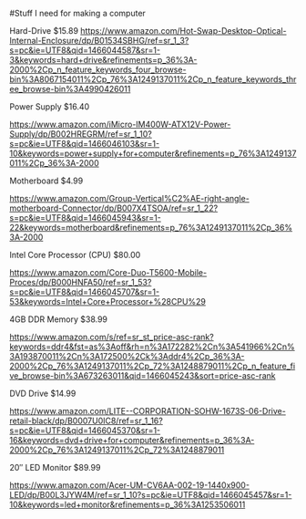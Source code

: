 #Stuff I need for making a computer

Hard-Drive $15.89
https://www.amazon.com/Hot-Swap-Desktop-Optical-Internal-Enclosure/dp/B01534SBHG/ref=sr_1_3?s=pc&ie=UTF8&qid=1466044587&sr=1-3&keywords=hard+drive&refinements=p_36%3A-2000%2Cp_n_feature_keywords_four_browse-bin%3A8067154011%2Cp_76%3A1249137011%2Cp_n_feature_keywords_three_browse-bin%3A4990426011

Power Supply $16.40

https://www.amazon.com/iMicro-IM400W-ATX12V-Power-Supply/dp/B002HREGRM/ref=sr_1_10?s=pc&ie=UTF8&qid=1466046103&sr=1-10&keywords=power+supply+for+computer&refinements=p_76%3A1249137011%2Cp_36%3A-2000

Motherboard $4.99

https://www.amazon.com/Group-Vertical%C2%AE-right-angle-motherboard-Connector/dp/B007X4TSOA/ref=sr_1_22?s=pc&ie=UTF8&qid=1466045943&sr=1-22&keywords=motherboard&refinements=p_76%3A1249137011%2Cp_36%3A-2000

Intel Core Processor (CPU) $80.00

https://www.amazon.com/Core-Duo-T5600-Mobile-Proces/dp/B000HNFA50/ref=sr_1_53?s=pc&ie=UTF8&qid=1466045707&sr=1-53&keywords=Intel+Core+Processor+%28CPU%29

4GB DDR Memory $38.99

https://www.amazon.com/s/ref=sr_st_price-asc-rank?keywords=ddr4&fst=as%3Aoff&rh=n%3A172282%2Cn%3A541966%2Cn%3A193870011%2Cn%3A172500%2Ck%3Addr4%2Cp_36%3A-2000%2Cp_76%3A1249137011%2Cp_72%3A1248879011%2Cp_n_feature_five_browse-bin%3A673263011&qid=1466045243&sort=price-asc-rank

DVD Drive $14.99

https://www.amazon.com/LITE--CORPORATION-SOHW-1673S-06-Drive-retail-black/dp/B0007U0IC8/ref=sr_1_16?s=pc&ie=UTF8&qid=1466045370&sr=1-16&keywords=dvd+drive+for+computer&refinements=p_36%3A-2000%2Cp_76%3A1249137011%2Cp_72%3A1248879011

20″ LED Monitor $89.99

https://www.amazon.com/Acer-UM-CV6AA-002-19-1440x900-LED/dp/B00L3JYW4M/ref=sr_1_10?s=pc&ie=UTF8&qid=1466045457&sr=1-10&keywords=led+monitor&refinements=p_36%3A1253506011

